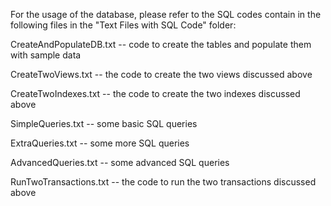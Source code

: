 For the usage of the database, please refer to the  SQL codes contain in the following files in the "Text Files with SQL Code" folder:

CreateAndPopulateDB.txt -- code to create the tables and populate them with sample data  

CreateTwoViews.txt -- the code to create the two views discussed above

CreateTwoIndexes.txt -- the code to create the two indexes discussed above  

SimpleQueries.txt -- some basic SQL queries

ExtraQueries.txt -- some more SQL queries 

AdvancedQueries.txt -- some advanced SQL queries

RunTwoTransactions.txt -- the code to run the two transactions discussed above
